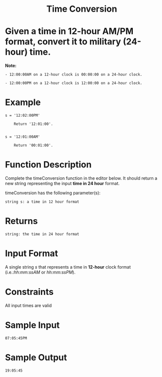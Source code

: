  <h1 align="center">Time Conversion</h1>

 # Given a time in 12-hour AM/PM format, convert it to military (24-hour) time.


**Note:** 
    
    - 12:00:00AM on a 12-hour clock is 00:00:00 on a 24-hour clock.

    - 12:00:00PM on a 12-hour clock is 12:00:00 on a 24-hour clock.


# Example

    s = '12:02:00PM'

        Return '12:01:00'.


    s = '12:01:00AM'

        Return '00:01:00'.


# Function Description

Complete the timeConversion function in the editor below. It should return a new string representing the input **time in 24 hour** format.

timeConversion has the following parameter(s):

    string s: a time in 12 hour format


# Returns

    string: the time in 24 hour format


# Input Format

A single string *s* that represents a time in **12-hour** clock format (i.e.:*hh:mm:ssAM*  or *hh:mm:ssPM*).

# Constraints

All input times are valid

# Sample Input 

    07:05:45PM


# Sample Output

    19:05:45